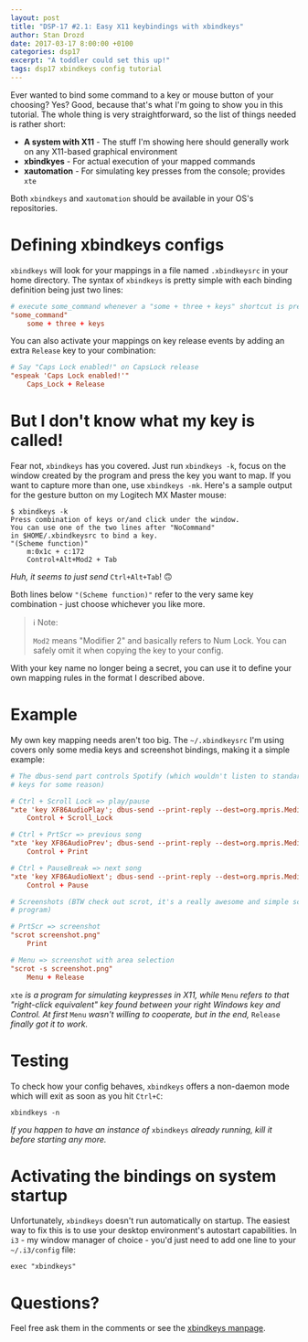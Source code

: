 ```yaml
---
layout: post
title: "DSP-17 #2.1: Easy X11 keybindings with xbindkeys"
author: Stan Drozd
date: 2017-03-17 8:00:00 +0100
categories: dsp17
excerpt: "A toddler could set this up!"
tags: dsp17 xbindkeys config tutorial
---
```

Ever wanted to bind some command to a key or mouse button of your choosing? Yes?
Good, because that's what I'm going to show you in this tutorial. The whole
thing is very straightforward, so the list of things needed is rather short:
* **A system with X11** - The stuff I'm showing here should generally work on
  any X11-based graphical environment
* **xbindkyes** - For actual execution of your mapped commands
* **xautomation** - For simulating key presses from the console; provides `xte`

Both `xbindkeys` and `xautomation` should be available in your OS's
repositories.

# Defining xbindkeys configs
`xbindkeys` will look for your mappings in a file named `.xbindkeysrc` in your
home directory. The syntax of `xbindkeys` is pretty simple with each binding
definition being just two lines:

```conf
# execute some_command whenever a "some + three + keys" shortcut is pressed
"some_command"
    some + three + keys
```

You can also activate your mappings on key release events by adding an extra
`Release` key to your combination:

```conf
# Say "Caps Lock enabled!" on CapsLock release
"espeak 'Caps Lock enabled!'"
    Caps_Lock + Release
```

# But I don't know what my key is called!
Fear not, `xbindkeys` has you covered. Just run `xbindkeys -k`, focus on the
window created by the program and press the key you want to map. If you want to
capture more than one, use `xbindkeys -mk`. Here's a sample
output for the gesture button on my Logitech MX Master mouse:
```plaintext
$ xbindkeys -k
Press combination of keys or/and click under the window.
You can use one of the two lines after "NoCommand"
in $HOME/.xbindkeysrc to bind a key.
"(Scheme function)"
    m:0x1c + c:172
    Control+Alt+Mod2 + Tab
```
*Huh, it seems to just send* `Ctrl+Alt+Tab`! :upside_down_face:

Both lines below `"(Scheme function)"` refer to the very same key combination -
just choose whichever you like more.

> :information_source: Note:
>
> `Mod2` means "Modifier 2" and basically refers to Num Lock. You can safely
> omit it when copying the key to your config.

With your key name no longer being a secret, you can use it to define your own
mapping rules in the format I described above.

# Example
My own key mapping needs aren't too big. The `~/.xbindkeysrc` I'm using covers
only some media keys and screenshot bindings, making it a simple example:

```conf
# The dbus-send part controls Spotify (which wouldn't listen to standard media
# keys for some reason)

# Ctrl + Scroll Lock => play/pause
"xte 'key XF86AudioPlay'; dbus-send --print-reply --dest=org.mpris.MediaPlayer2.spotify /org/mpris/MediaPlayer2 org.mpris.MediaPlayer2.Player.PlayPause"
    Control + Scroll_Lock

# Ctrl + PrtScr => previous song
"xte 'key XF86AudioPrev'; dbus-send --print-reply --dest=org.mpris.MediaPlayer2.spotify /org/mpris/MediaPlayer2 org.mpris.MediaPlayer2.Player.Previous"
    Control + Print

# Ctrl + PauseBreak => next song
"xte 'key XF86AudioNext'; dbus-send --print-reply --dest=org.mpris.MediaPlayer2.spotify /org/mpris/MediaPlayer2 org.mpris.MediaPlayer2.Player.Next"
    Control + Pause

# Screenshots (BTW check out scrot, it's a really awesome and simple screenshot
# program)

# PrtScr => screenshot
"scrot screenshot.png"
    Print

# Menu => screenshot with area selection
"scrot -s screenshot.png"
    Menu + Release
```
`xte` *is a program for simulating keypresses in X11, while* `Menu` *refers to that
"right-click equivalent" key found between your right Windows key and Control.
At first* `Menu` *wasn't willing to cooperate, but in the end,* `Release` *finally got
it to work.*

# Testing
To check how your config behaves, `xbindkeys` offers a non-daemon mode which
will exit as soon as you hit `Ctrl+C`:
```shell
xbindkeys -n
```
*If you happen to have an instance of* `xbindkeys` *already running, kill it
before starting any more.*

# Activating the bindings on system startup
Unfortunately, `xbindkeys` doesn't run automatically on startup.  The easiest
way to fix this is to use your desktop environment's autostart
capabilities. In `i3` - my window manager of choice - you'd just need to add one
line to your `~/.i3/config` file:
```shell
exec "xbindkeys"
```

# Questions?
Feel free ask them in the comments or see the [xbindkeys
manpage](https://linux.die.net/man/1/xbindkeys).
